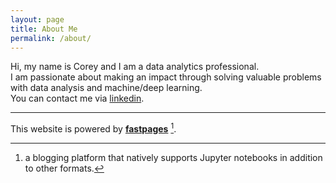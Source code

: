 ```yaml
---
layout: page
title: About Me
permalink: /about/
---
```


Hi, my name is Corey and I am a data analytics professional.  
I am passionate about making an impact through solving valuable problems with data analysis and machine/deep learning.  
You can contact me via [linkedin](https://www.linkedin.com/in/coreyhkk/).

---



This website is powered by **[fastpages](https://github.com/fastai/fastpages)** [^1].



[^1]:a blogging platform that natively supports Jupyter notebooks in addition to other formats.
